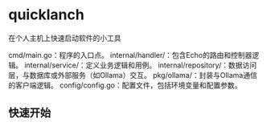 # quicklanch
在个人主机上快速启动软件的小工具

cmd/main.go：程序的入口点。
internal/handler/：包含Echo的路由和控制器逻辑。
internal/service/：定义业务逻辑和用例。
internal/repository/：数据访问层，与数据库或外部服务（如Ollama）交互。
pkg/ollama/：封装与Ollama通信的客户端逻辑。
config/config.go：配置文件，包括环境变量和配置参数。

## 快速开始